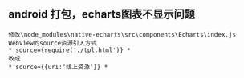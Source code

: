 

## android 打包，echarts图表不显示问题
```
修改\node_modules\native-echarts\src\components\Echarts\index.js
WebView的source资源引入方式
* source={require('./tpl.html')} *
改成
* source={{uri:'线上资源'}} *
```
